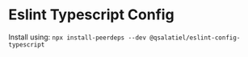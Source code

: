 # Eslint Typescript Config

Install using: `npx install-peerdeps --dev @qsalatiel/eslint-config-typescript`